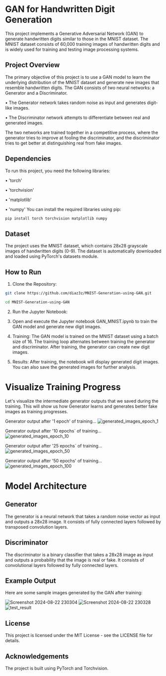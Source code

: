 # GAN for Handwritten Digit Generation
This project implements a Generative Adversarial Network (GAN) to generate handwritten digits similar to those in the MNIST dataset. The MNIST dataset consists of 60,000 training images of handwritten digits and is widely used for training and testing image processing systems.

## Project Overview
The primary objective of this project is to use a GAN model to learn the underlying distribution of the MNIST dataset and generate new images that resemble handwritten digits. The GAN consists of two neural networks: a Generator and a Discriminator.

• The Generator network takes random noise as input and generates digit-like images.

• The Discriminator network attempts to differentiate between real and generated images.

The two networks are trained together in a competitive process, where the generator tries to improve at fooling the discriminator, and the discriminator tries to get better at distinguishing real from fake images.
## Dependencies
To run this project, you need the following libraries:

• 'torch'

• 'torchvision'

• 'matplotlib'

• 'numpy'
You can install the required libraries using pip:



```bash
pip install torch torchvision matplotlib numpy


```
## Dataset
The project uses the MNIST dataset, which contains 28x28 grayscale images of handwritten digits (0-9). The dataset is automatically downloaded and loaded using PyTorch's datasets module.
## How to Run
1. Clone the Repository:
```bash
git clone https://github.com/diaz3z/MNIST-Generation-using-GAN.git

cd MNIST-Generation-using-GAN

```
2. Run the Jupyter Notebook:

3. Open and execute the Jupyter notebook GAN_MNIST.ipynb to train the GAN model and generate new digit images.

3. Training:
The GAN model is trained on the MNIST dataset using a batch size of 16. The training loop alternates between training the generator and discriminator. After training, the generator can create new digit images.

4. Results:
After training, the notebook will display generated digit images. You can also save the generated images for further analysis.

# Visualize Training Progress
Let's visualize the intermediate generator outputs that we saved during the training. This will show us how Generator learns and generates better fake images as training progresses.

Generator output after '1 epoch' of training...
![generated_images_epoch_1](https://github.com/user-attachments/assets/73184f9e-8c0d-4986-9d9f-29ab649fa690)

Generator output after '10 epochs` of training...
![generated_images_epoch_10](https://github.com/user-attachments/assets/4795a852-320a-43c2-a60c-4892bc7ef7dd)

Generator output after '25 epochs` of training...
![generated_images_epoch_50](https://github.com/user-attachments/assets/502417c9-6c66-4442-baaa-a5e290080812)

Generator output after '50 epochs' of training...
![generated_images_epoch_100](https://github.com/user-attachments/assets/8c33ca54-7c45-4a89-aa12-1e802ab95e66)



# Model Architecture
## Generator
The generator is a neural network that takes a random noise vector as input and outputs a 28x28 image. It consists of fully connected layers followed by transposed convolution layers.

## Discriminator
The discriminator is a binary classifier that takes a 28x28 image as input and outputs a probability that the image is real or fake. It consists of convolutional layers followed by fully connected layers.

## Example Output
Here are some sample images generated by the GAN after training:

![Screenshot 2024-08-22 230304](https://github.com/user-attachments/assets/7a9546ef-83a1-4b89-94ce-4228d5ec6c48)
![Screenshot 2024-08-22 230328](https://github.com/user-attachments/assets/396d93e1-1a86-4069-a466-5a2e762da5f7)
![test_result](https://github.com/user-attachments/assets/7785384c-d704-4d63-bf4f-abd4c8ef7de4)




## License
This project is licensed under the MIT License - see the LICENSE file for details.

## Acknowledgements
The project is built using PyTorch and Torchvision.
